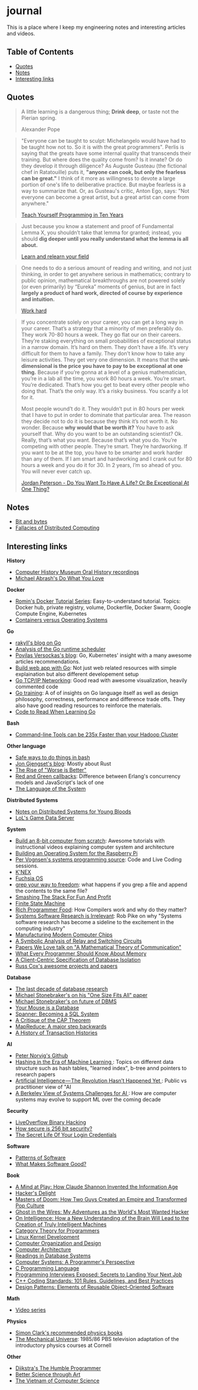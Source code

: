 # journal

This is a place where I keep my engineering notes and interesting articles and videos.

## Table of Contents

- [Quotes](#quotes)
- [Notes](#notes)
- [Interesting links](#interesting-links)

## Quotes

> A little learning is a dangerous thing; **Drink deep**, or taste not the Pierian
> spring.
>
> Alexander Pope

> "Everyone can be taught to sculpt: Michelangelo would have had to be taught
> how not to. So it is with the great programmers". Perlis is saying that the
> greats have some internal quality that transcends their training. But where
> does the quality come from? Is it innate? Or do they develop it through
> diligence? As Auguste Gusteau (the fictional chef in Ratatouille) puts it,
> **"anyone can cook, but only the fearless can be great."** I think of it more as
> willingness to devote a large portion of one's life to deliberative practice.
> But maybe fearless is a way to summarize that. Or, as Gusteau's critic, Anton
> Ego, says: "Not everyone can become a great artist, but a great artist can
> come from anywhere."
>
> [Teach Yourself Programming in Ten Years](http://norvig.com/21-days.html)

> Just because you know a statement and proof of Fundamental Lemma X, you
> shouldn’t take that lemma for granted; instead, you should **dig deeper until
> you really understand what the lemma is all about.**
>
> [Learn and relearn your
> field](https://terrytao.wordpress.com/career-advice/learn-and-relearn-your-field/)

> One needs to do a serious amount of reading and writing, and not just
> thinking, in order to get anywhere serious in mathematics; contrary to public
> opinion, mathematical breakthroughs are not powered solely (or even
> primarily) by “Eureka” moments of genius, but are in fact **largely a product
> of hard work, directed of course by experience and intuition.**
>
> [Work hard](https://terrytao.wordpress.com/career-advice/work-hard/)

> If you concentrate solely on your career, you can get a long way in your
> career. That’s a strategy that a minority of men preferably do. They work
> 70-80 hours a week. They go flat our on their careers. They’re staking
> everything on small probabilities of exceptional status in a narrow domain.
> It’s hard on them. They don’t have a life. It’s very difficult for them to
> have a family. They don’t know how to take any leisure activities. They get
> very one dimension. It means that the **uni-dimensional is the price you have
> to pay to be exceptional at one thing.** Because if you’re gonna at a level of
> a genius mathematician, you’re in a lab all the time, you work 80 hours a
> week. You’re smart. You’re dedicated. That’s how you get to beat every other
> people who doing that. That’s the only way. It’s a risky business. You
> scarify a lot for it. 
>
> Most people wound’t do it. They wouldn’t put in 80 hours per week that I have
> to put in order to dominate that particular area. The reason they decide not
> to do it is because they think it’s not worth it. No wonder. Because **why
> would that be worth it?** You have to ask yourself that. Why do you want to be
> an outstanding scientist? Ok. Really, that’s what you want. Because that’s
> what you do. You’re competing with other people. They’re smart. They’re
> hardworking. If you want to be at the top, you have to be smarter and work
> harder than any of them. If I am smart and hardworking and I crank out for 80
> hours a week and you do it for 30. In 2 years, I’m so ahead of you. You will
> never ever catch up.
>
> [Jordan Peterson - Do You Want To Have A Life? Or Be Exceptional At One
> Thing?](https://youtu.be/cSFSlZwneO4)

## Notes

- [Bit and bytes](bits.md)
- [Fallacies of Distributed Computing](fallacies.md)

## Interesting links

**History**
- [Computer History Museum Oral History
  recordings](https://www.youtube.com/playlist?list=PLQsxaNhYv8daKdGi7s85ubzbWdTB36-_q)
- [Michael Abrash's Do What You Love](http://blogs.valvesoftware.com/abrash/do-what-you-love/)

**Docker**
- [Romin's Docker Tutorial Series](https://rominirani.com/docker-tutorial-series-a7e6ff90a023):
  Easy-to-understand tutorial. Topics: Docker hub, private registry, volume, Dockerfile, Docker
  Swarm, Google Compute Engine, Kubernetes
- [Containers versus Operating
  Systems](https://dave.cheney.net/2018/01/16/containers-versus-operating-systems)

**Go**
- [rakyll's blog on Go](https://rakyll.org/)
- [Analysis of the Go runtime
  scheduler](http://www.cs.columbia.edu/~aho/cs6998/reports/12-12-11_DeshpandeSponslerWeiss_GO.pdf)
- [Povilas Versockas's blog](https://povilasv.me/articles-i-recommend/): Go, Kubernetes' insight with a many
  awesome articles recommendations.
- [Build web app with Go](https://astaxie.gitbooks.io/build-web-application-with-golang/en/): 
  Not just web related resources with simple explaination but also different developement setup
- [Go TCP/IP Networking](https://appliedgo.net/networking/): Good read with awesome visualization, 
  heavily commented code
- [Go training](https://github.com/ardanlabs/gotraining): A of of insights on Go language itself 
  as well as design philosophy, correctness, performance and difference trade offs. 
  They also have good reading resources to reinforce the materials.
- [Code to Read When Learning Go](https://www.somethingsimilar.com/2013/12/26/code-to-read-when-learning-go/)

**Bash**
- [Command-line Tools can be 235x Faster than your Hadoop
  Cluster](https://adamdrake.com/command-line-tools-can-be-235x-faster-than-your-hadoop-cluster.html)

**Other language**
- [Safe ways to do things in bash](https://news.ycombinator.com/item?id=17057596)
- [Jon Gjengset's blog](https://thesquareplanet.com/blog/): Mostly about Rust
- [The Rise of "Worse is Better"](https://www.jwz.org/doc/worse-is-better.html)
- [Red and Green
  callbacks](https://joearms.github.io/published/2013-04-02-Red-and-Green-Callbacks.html): 
  Difference between Erlang's concurrency models and JavaScript's lack of one
- [The Language of the System](https://youtu.be/ROor6_NGIWU)

**Distributed Systems**
- [Notes on Distributed Systems for Young Bloods
  ](https://www.somethingsimilar.com/2013/01/14/notes-on-distributed-systems-for-young-bloods/)
- [LoL's Game Data Server](https://engineering.riotgames.com/news/game-data-server)

**System**
- [Build an 8-bit computer from scratch](https://eater.net/8bit/): Awesome tutorials with instructional 
  videos explaining computer system and architecture
- [Building an Operating System for the Raspberry Pi](https://jsandler18.github.io)
- [Per Vognsen's systems programming source](https://github.com/pervognsen/bitwise): Code and Live
  Coding sessions.
- [K'NEX](http://www.danielehrman.com/knex-computer/ops1oli2kv6yrztv7vfirpmqhq7yzp)
- [Fuchsia OS](https://fuchsia.googlesource.com/docs/+/master/the-book/)
- [grep your way to freedom](https://anniecherkaev.com/grep-your-way-to-freedom): 
  what happens if you grep a file and append the contents to the same file?
- [Smashing The Stack For Fun And Profit](http://insecure.org/stf/smashstack.html)
- [Finite State Machine](https://blog.markshead.com/869/state-machines-computer-science/)
- [Rich Programmer Food](https://steve-yegge.blogspot.com/2007/06/rich-programmer-food.html): How
  Compilers work and why do they matter?
- [Systems Software Research is Irrelevant](http://herpolhode.com/rob/utah2000.pdf): Rob Pike on 
  why "Systems software research has become a sideline to the excitement in the computing industry"
- [Manufacturing Modern Computer Chips](https://youtu.be/NGFhc8R_uO4)
- [A Symbolic Analysis of Relay and Switching
  Circuits](https://dspace.mit.edu/bitstream/handle/1721.1/11173/34541425-MIT.pdf?sequence=2)
- [Papers We Love talk on "A Mathematical Theory of Communication"](https://youtu.be/UQJ1LQ-twho)
- [What Every Programmer Should Know About
  Memory](https://people.freebsd.org/~lstewart/articles/cpumemory.pdf)
- [A Client-Centric Specification of Database
  Isolation](https://www.cs.utexas.edu/~ncrooks/2017-podc-seeing-tr.pdf)
- [Russ Cox's awesome projects and papers](https://swtch.com/~rsc/)

**Database**
- [The last decade of database research](https://dawn.cs.stanford.edu/2018/04/11/db-community/)
- [Michael Stonebraker's on his "One Size Fits All" paper](https://youtu.be/9K0SWs1mOD0)
- [Michael Stonebraker's on future of DBMS](https://youtu.be/DJFKl_5JTnA)
- [Your Mouse is a Database](https://queue.acm.org/detail.cfm?id=2169076)
- [Spanner: Becoming a SQL
  System](https://static.googleusercontent.com/media/research.google.com/en//pubs/archive/46103.pdf)
- [A Critique of the CAP Theorem
  ](https://www.cl.cam.ac.uk/research/dtg/www/files/publications/public/mk428/cap-critique.pdf)
- [MapReduce: A major step
  backwards](https://homes.cs.washington.edu/~billhowe/mapreduce_a_major_step_backwards.html)
- [A History of Transaction Histories](https://ristret.com/s/f643zk/history_transaction_histories)

**AI**
- [Peter Norvig's Github](https://github.com/norvig)
- [Hashing in the Era of Machine Learning
  ](https://blog.bradfieldcs.com/an-introduction-to-hashing-in-the-era-of-machine-learning-6039394549b0): 
  Topics on different data structure such as hash tables, "learned index", b-tree annd pointers to research papers
- [Artificial Intelligence — The Revolution Hasn’t Happened Yet
  ](https://medium.com/@mijordan3/artificial-intelligence-the-revolution-hasnt-happened-yet-5e1d5812e1e7): 
  Public vs practitioner view of "AI
- [A Berkeley View of Systems Challenges for AI
  ](https://www2.eecs.berkeley.edu/Pubs/TechRpts/2017/EECS-2017-159.pdf): 
  How are computer systems may evolve to support ML over the coming decade

**Security**
- [LiveOverflow Binary
  Hacking](https://www.youtube.com/playlist?list=PLhixgUqwRTjxglIswKp9mpkfPNfHkzyeN)
- [How secure is 256 bit security?](https://youtu.be/S9JGmA5_unY)
- [The Secret Life Of Your Login
  Credentials](https://blog.bradfieldcs.com/the-secret-life-of-your-login-credentials-6a254bad52ce)

**Software**
- [Patterns of Software](https://www.dreamsongs.com/Files/PatternsOfSoftware.pdf)
- [What Makes Software Good?](https://medium.com/@mbostock/what-makes-software-good-943557f8a488)

**Book**
- [A Mind at Play: How Claude Shannon Invented the Information
  Age](https://www.goodreads.com/book/show/32919530-a-mind-at-play)
- [Hacker's Delight](https://www.amazon.com/Hackers-Delight-2nd-Henry-Warren/dp/0321842685/)
- [Masters of Doom: How Two Guys Created an Empire and Transformed Pop
  Culture](https://www.amazon.com/Masters-Doom-Created-Transformed-Culture/dp/0812972155)
- [Ghost in the Wires: My Adventures as the World's Most Wanted
  Hacker](https://www.amazon.com/Ghost-Wires-Adventures-Worlds-Wanted-ebook/dp/B0047Y0F0K/r)
- [On Intelligence: How a New Understanding of the Brain Will Lead to the Creation of Truly
  Intelligent Machines](https://www.amazon.com/Intelligence-Jeff-Hawkins-ebook/dp/B003J4VE5Y/ref)
- [Category Theory for
  Programmers](https://bartoszmilewski.com/2014/10/28/category-theory-for-programmers-the-preface/)
- [Linux Kernel
  Development](https://www.amazon.com/Linux-Kernel-Development-Robert-Love/dp/0672329468)
- [Computer Organization and
  Design](https://www.amazon.com/Computer-Organization-Design-MIPS-Fifth/dp/0124077269)
- [Computer
  Architecture](https://www.amazon.com/Computer-Architecture-Quantitative-John-Hennessy/dp/012383872X)
- [Readings in Database Systems](http://www.redbook.io/index.html)
- [Computer Systems: A Programmer's
  Perspective](https://www.amazon.com/Computer-Systems-Programmers-Perspective-3rd/dp/013409266X/)
- [C Programming
  Language](https://www.amazon.com/Programming-Language-Brian-W-Kernighan/dp/0131103628)
- [Programming Interviews Exposed: Secrets to Landing Your Next
  Job](https://www.amazon.com/Programming-Interviews-Exposed-Secrets-Landing/dp/B008SGNJOW)
- [C++ Coding Standards: 101 Rules, Guidelines, and Best
  Practices](https://www.amazon.com/Coding-Standards-Rules-Guidelines-Practices/dp/B004ISL6I0/)
- [Design Patterns: Elements of Reusable Object-Oriented
  Software](https://www.amazon.com/Design-Patterns-Elements-Reusable-Object-Oriented/dp/B000SEIBB8/)

**Math**
- [Video series](https://www.pinterest.com/mathematicsprof/)

**Physics**
- [Simon Clark's recommended physics books](https://youtu.be/p9s2fBYA4fU)
- [The Mechanical Universe](https://youtu.be/XtMmeAjQTXc): 1985/86 PBS television adaptation of 
  the introductory physics courses at Cornell

**Other**
- [Dijkstra's The Humble
  Programmer](https://www.cs.utexas.edu/~EWD/transcriptions/EWD03xx/EWD340.html)
- [Better Science through Art](http://dreamsongs.com/Files/BetterScienceThroughArt.pdf)
- [The Vietnam of Computer
  Science](http://blogs.tedneward.com/post/the-vietnam-of-computer-science/)
